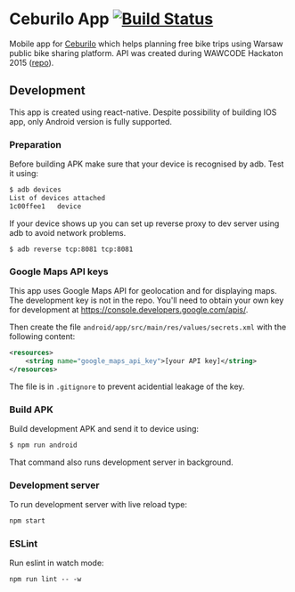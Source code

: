 # Ceburilo App [![Build Status](https://travis-ci.org/buoto/CeburiloApp.svg?branch=master)](https://travis-ci.org/buoto/CeburiloApp)

Mobile app for [Ceburilo](https://ceburilo.pl/) which helps planning free bike
trips using Warsaw public bike sharing platform. API was created during WAWCODE
Hackaton 2015 ([repo](https://github.com/zyla/ceburilo)).

## Development

This app is created using react-native. Despite possibility of building IOS app,
only Android version is fully supported.

### Preparation

Before building APK make sure that your device is recognised by adb. Test it
using:

```sh
$ adb devices
List of devices attached
1c00ffee1	device
```

If your device shows up you can set up reverse proxy to dev server using adb
to avoid network problems.

```
$ adb reverse tcp:8081 tcp:8081
```

### Google Maps API keys

This app uses Google Maps API for geolocation and for displaying maps. The
development key is not in the repo. You'll need to obtain your own key for
development at <https://console.developers.google.com/apis/>.

Then create the file `android/app/src/main/res/values/secrets.xml` with the
following content:

```xml
<resources>
    <string name="google_maps_api_key">[your API key]</string>
</resources>
```

The file is in `.gitignore` to prevent acidential leakage of the key.

### Build APK

Build development APK and send it to device using:

```sh
$ npm run android
```

That command also runs development server in background.

### Development server

To run development server with live reload type:

```sh
npm start
```

### ESLint

Run eslint in watch mode:
```
npm run lint -- -w
```
